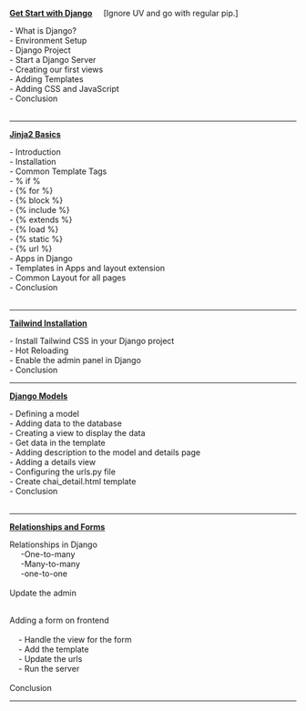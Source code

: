 **[Get Start with Django](https://docs.chaicode.com/getting-started-with-django/)** &nbsp;&nbsp;&nbsp;&nbsp;[Ignore UV and go with regular pip.]

<tr> - What is Django? <tr/> <br/>
<tr> - Environment Setup <tr/> <br/>
<tr> - Django Project <tr/> <br/>
<tr> - Start a Django Server <tr/> <br/>
<tr> - Creating our first views <tr/> <br/>
<tr> - Adding Templates <tr/> <br/>
<tr> - Adding CSS and JavaScript <tr/> <br/>
<tr> - Conclusion <tr/> <br/>
<br/>


---

**[Jinja2 Basics](https://docs.chaicode.com/jinja-templates-app-in-django/)**

<tr> - Introduction <tr/> <br/>
<tr> - Installation <tr/> <br/>
<tr> - Common Template Tags <tr/> <br/>
<tr> - % if % <tr/> <br/>
<tr> - {% for %} <tr/> <br/>
<tr> - {% block %} <tr/> <br/>
<tr> - {% include %} <tr/> <br/>
<tr> - {% extends %} <tr/> <br/>
<tr> - {% load %} <tr/> <br/>
<tr> - {% static %} <tr/> <br/>
<tr> - {% url %} <tr/> <br/>
<tr> - Apps in Django <tr/> <br/>
<tr> - Templates in Apps and layout extension <tr/> <br/>
<tr> - Common Layout for all pages <tr/> <br/>
<tr> - Conclusion <tr/> <br/>
<br/>


---


**[Tailwind Installation](https://docs.chaicode.com/tailwind-to-django/)**

<tr> - Install Tailwind CSS in your Django project <tr/><br/>
<tr> - Hot Reloading <tr/><br/>
<tr> - Enable the admin panel in Django <tr/><br/>
<tr> - Conclusion <tr/><br/>


---

**[Django Models](https://docs.chaicode.com/django-models/)**

<tr> - Defining a model<tr/> <br>
<tr> - Adding data to the database<tr/> <br>
<tr> - Creating a view to display the data<tr/> <br>
<tr> - Get data in the template<tr/> <br>
<tr> - Adding description to the model and details page<tr/> <br>
<tr> - Adding a details view<tr/> <br>
<tr> - Configuring the urls.py file<tr/> <br>
<tr> - Create chai_detail.html template<tr/> <br>
<tr> - Conclusion<tr/> <br>
<br/>

---

**[Relationships and Forms](https://docs.chaicode.com/relationships-and-forms/)**

<th>Relationships in Django<th/>
    <br><tr>&nbsp;&nbsp;&nbsp;&nbsp; -One-to-many<tr/>
    <br><tr>&nbsp;&nbsp;&nbsp;&nbsp; -Many-to-many<tr/>
    <br><tr>&nbsp;&nbsp;&nbsp;&nbsp; -one-to-one<tr/><br>
    <br>
<th>Update the admin<th/><br><br>

Adding a form on frontend<br><br>
&nbsp;&nbsp;&nbsp;&nbsp;- Handle the view for the form<br>
&nbsp;&nbsp;&nbsp;&nbsp;- Add the template<br>
&nbsp;&nbsp;&nbsp;&nbsp;- Update the urls<br>
&nbsp;&nbsp;&nbsp;&nbsp;- Run the server<br>
<br>Conclusion<br>


---
